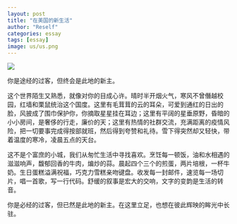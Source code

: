 ```yaml
---
layout: post
title: "在美国的新生活"
author: "Reself"
categories: essay
tags: [essay]
image: us/us.png
---
```


![](../assets/img/us/us.jpg)

你是途经的过客，但终会是此地的新主。

这个世界陌生又熟悉，就像对你的目成心许。晴时半开烟火气，寒风不曾僭越校园，红墙和栗鼠统治这个国度。这里有毛茸茸的云的耳朵，可爱到通红的日出的脸，风披成了围巾保护你，你摘取星星挂在耳边；这里有平阔的星垂原野，昏暗的小小房间，是奢侈的行走，廉价的天；这里有热情的社群交流，充满距离的疫情风险，把一切要事完成得按部就班，然后得到夸赞和礼待。雪下得突然却又轻快，带着温度的寒冷，凌晨五点的天台。

这不是个富庶的小城，我们从匆忙生活中寻找喜欢。烹饪每一顿饭，油和水相遇的滋滋响声，馥郁回香的牛肉，煸炒的蒜。晨起四个三个的煎蛋，两片培根，一杯牛奶。生日蛋糕溢满祝福，巧克力雪糕亲吻键盘。收发每一封邮件，速览每一场切片，唱一首歌，写一行代码。舒缓的叙事是宏大的交响，文字的变韵是生活的转音。

<!-- 我从冰淇淋中偷出了夏天，也想在你眼中窃取爱意。我克制自己慢慢说，但怎样又能忍得住。我爱你三个字是被超发的爱情货币，每一场晚安是不会贬值的必需品。我们横越两次晨昏线，将时间拨动半天。三个昼夜将思念拉得好长，一个拥吻把距离放缩零点。我们会回家，然后约好湖边，这是光怪陆离的人间，湖上星子昏黄，我索取你眼里酿酒的月亮。今天是更爱你的两周第十四天，我们是无限随机中的确定，万千偶然中的必然。 -->

你是必经的过客，但已然是此地的新主。在这里立足，也想在彼此辉映的眸光中长驻。